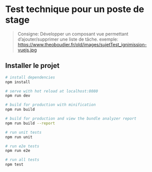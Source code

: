 # Test technique pour un poste de stage

> Consigne: Développer un composant vue permettant d’ajouter/supprimer une liste de tâche.
exemple: https://www.theoboudier.fr/old/images/sujetTest_ignimission-vuejs.jpg

## Installer le projet

``` bash
# install dependencies
npm install

# serve with hot reload at localhost:8080
npm run dev

# build for production with minification
npm run build

# build for production and view the bundle analyzer report
npm run build --report

# run unit tests
npm run unit

# run e2e tests
npm run e2e

# run all tests
npm test
```
